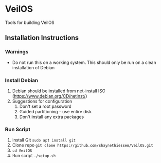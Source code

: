 # VeilOS
Tools for building VeilOS

## Installation Instructions
### Warnings
* Do not run this on a working system. This should only be run on a clean installation of Debian
### Install Debian
1. Debian should be installed from net-install ISO (https://www.debian.org/CD/netinst/)
2. Suggestions for configuration
   1. Don't set a root password
   2. Guided partitioning - use entire disk
   3. Don't install any extra packages
### Run Script
1. Install Git ```sudo apt install git```
2. Clone repo ```git clone https://github.com/shaynethiessen/VeilOS.git```
3. `cd VeilOS`
3. Run script ```./setup.sh```